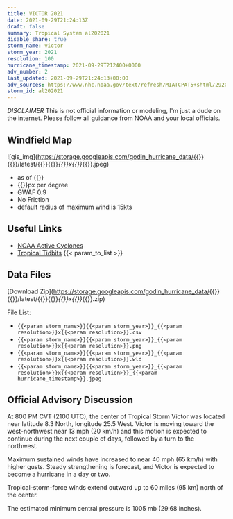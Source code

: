 ```yaml
---
title: VICTOR 2021
date: 2021-09-29T21:24:13Z
draft: false
summary: Tropical System al202021
disable_share: true
storm_name: victor
storm_year: 2021
resolution: 100
hurricane_timestamp: 2021-09-29T212400+0000
adv_number: 2
last_updated: 2021-09-29T21:24:13+00:00
adv_sources: https://www.nhc.noaa.gov/text/refresh/MIATCPAT5+shtml/292043.shtml;https://www.nhc.noaa.gov/refresh/graphics_at5+shtml/204613.shtml?cone
storm_id: al202021
---
```

*DISCLAIMER* This is not official information or modeling, I'm just a dude on the internet.  Please follow all guidance from NOAA and your local officials.

## Windfield Map
![gis_img](https://storage.googleapis.com/godin_hurricane_data/{{<param storm_name>}}{{<param storm_year>}}/latest/{{<param storm_name>}}{{<param storm_year>}}_{{<param resolution>}}x{{<param resolution>}}_{{<param hurricane_timestamp>}}.jpeg)

- as of {{<param last_updated>}}
- {{<param resolution>}}px per degree
- GWAF 0.9
- No Friction
- default radius of maximum wind is 15kts

## Useful Links
- [NOAA Active Cyclones](https://www.nhc.noaa.gov/)
- [Tropical Tidbits](https://www.tropicaltidbits.com/storminfo/)
{{< param_to_list >}}

## Data Files
[Download Zip](https://storage.googleapis.com/godin_hurricane_data/{{<param storm_name>}}{{<param storm_year>}}/latest/{{<param storm_name>}}{{<param storm_year>}}_{{<param resolution>}}x{{<param resolution>}}_{{<param hurricane_timestamp>}}.zip)

File List:
- `{{<param storm_name>}}{{<param storm_year>}}_{{<param resolution>}}x{{<param resolution>}}.csv`
- `{{<param storm_name>}}{{<param storm_year>}}_{{<param resolution>}}x{{<param resolution>}}.png`
- `{{<param storm_name>}}{{<param storm_year>}}_{{<param resolution>}}x{{<param resolution>}}.wld`
- `{{<param storm_name>}}{{<param storm_year>}}_{{<param resolution>}}x{{<param resolution>}}_{{<param hurricane_timestamp>}}.jpeg`


## Official Advisory Discussion
At 800 PM CVT (2100 UTC), the center of Tropical Storm Victor was
located near latitude 8.3 North, longitude 25.5 West. Victor is
moving toward the west-northwest near 13 mph (20 km/h) and this 
motion is expected to continue during the next couple of days, 
followed by a turn to the northwest.

Maximum sustained winds have increased to near 40 mph (65 km/h) 
with higher gusts. Steady strengthening is forecast, and Victor is 
expected to become a hurricane in a day or two.
 
Tropical-storm-force winds extend outward up to 60 miles (95 km)
north of the center.
 
The estimated minimum central pressure is 1005 mb (29.68 inches).
